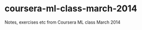 coursera-ml-class-march-2014
============================

Notes, exercises etc from Coursera ML class March 2014
